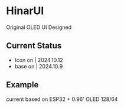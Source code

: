 # HinarUI

Original OLED UI Designed

## Current Status

- Icon on | 2024.10.12
- base on | 2024.10.9

## Example

current based on ESP32 + 0.96' OLED 128/64 
